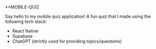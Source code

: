 **MOBILE-QUIZ

Say hello to my mobile quiz application!  A fun quiz that I made using the following tech stack: 

- React Native
- Supabase
- ChatGPT (strictly used for providing topics/questions)